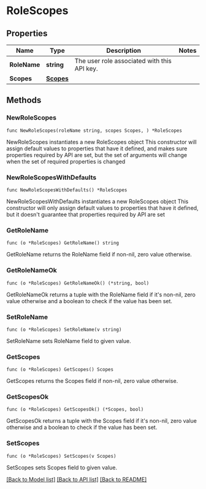 # RoleScopes

## Properties

Name | Type | Description | Notes
------------ | ------------- | ------------- | -------------
**RoleName** | **string** | The user role associated with this API key. | 
**Scopes** | [**Scopes**](Scopes.md) |  | 

## Methods

### NewRoleScopes

`func NewRoleScopes(roleName string, scopes Scopes, ) *RoleScopes`

NewRoleScopes instantiates a new RoleScopes object
This constructor will assign default values to properties that have it defined,
and makes sure properties required by API are set, but the set of arguments
will change when the set of required properties is changed

### NewRoleScopesWithDefaults

`func NewRoleScopesWithDefaults() *RoleScopes`

NewRoleScopesWithDefaults instantiates a new RoleScopes object
This constructor will only assign default values to properties that have it defined,
but it doesn't guarantee that properties required by API are set

### GetRoleName

`func (o *RoleScopes) GetRoleName() string`

GetRoleName returns the RoleName field if non-nil, zero value otherwise.

### GetRoleNameOk

`func (o *RoleScopes) GetRoleNameOk() (*string, bool)`

GetRoleNameOk returns a tuple with the RoleName field if it's non-nil, zero value otherwise
and a boolean to check if the value has been set.

### SetRoleName

`func (o *RoleScopes) SetRoleName(v string)`

SetRoleName sets RoleName field to given value.


### GetScopes

`func (o *RoleScopes) GetScopes() Scopes`

GetScopes returns the Scopes field if non-nil, zero value otherwise.

### GetScopesOk

`func (o *RoleScopes) GetScopesOk() (*Scopes, bool)`

GetScopesOk returns a tuple with the Scopes field if it's non-nil, zero value otherwise
and a boolean to check if the value has been set.

### SetScopes

`func (o *RoleScopes) SetScopes(v Scopes)`

SetScopes sets Scopes field to given value.



[[Back to Model list]](../README.md#documentation-for-models) [[Back to API list]](../README.md#documentation-for-api-endpoints) [[Back to README]](../README.md)


